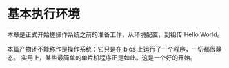 # 基本执行环境

本章是正式开始搓操作系统之前的准备工作，从环境配置，到祖传 Hello World。

本篇产物还不能称作是操作系统：它只是在 bios 上运行了一个程序，一切都很静态。
实用上，某些最简单的单片机程序正是如此。这是一个好的开始。
